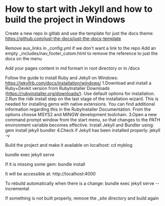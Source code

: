 # How to start with Jekyll and how to build the project in Windows

Create a new repo in gitlab and use the template for just the docs theme: https://github.com/just-the-docs/just-the-docs-template

Remove aux_links in _config.yml if we don't want a link to the repo
Add an empty _includes/nav_footer_cutom.html to remove the reference to just the docs on the menu

Add your pages content in md formart in root directory or in /docs

Follow the guide to install Ruby and Jekyll on Windows: https://jekyllrb.com/docs/installation/windows/
	1.Download and install a Ruby+Devkit version from RubyInstaller Downloads (https://rubyinstaller.org/downloads/). Use default options for installation.
	2.Run the ridk install step on the last stage of the installation wizard. 
		This is needed for installing gems with native extensions. 
		You can find additional information regarding this in the RubyInstaller Documentation. 
		From the options choose MSYS2 and MINGW development toolchain.
	3.Open a new command prompt window from the start menu, so that changes to the PATH environment variable becomes effective. Install Jekyll and Bundler using: gem install jekyll bundler
	4.Check if Jekyll has been installed properly: jekyll -v


Build the project and make it available on localhost:
cd myblog

bundle exec jekyll serve


If it is missing some gem:
bundle install

It will be accessible at:
http://localhost:4000

To rebuild automatically when there is a change:
bundle exec jekyll serve --incremental


If something is not built properly, remove the _site directory and build again